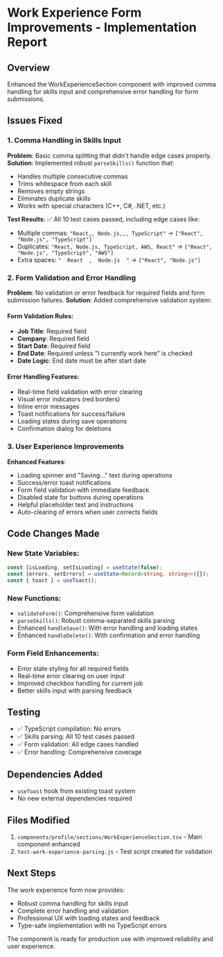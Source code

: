 # Work Experience Form Improvements - Implementation Report

## Overview
Enhanced the WorkExperienceSection component with improved comma handling for skills input and comprehensive error handling for form submissions.

## Issues Fixed

### 1. Comma Handling in Skills Input
**Problem**: Basic comma splitting that didn't handle edge cases properly.
**Solution**: Implemented robust `parseSkills()` function that:
- Handles multiple consecutive commas
- Trims whitespace from each skill
- Removes empty strings
- Eliminates duplicate skills
- Works with special characters (C++, C#, .NET, etc.)

**Test Results**: ✅ All 10 test cases passed, including edge cases like:
- Multiple commas: `"React,, Node.js,,, TypeScript"` → `["React", "Node.js", "TypeScript"]`
- Duplicates: `"React, Node.js, TypeScript, AWS, React"` → `["React", "Node.js", "TypeScript", "AWS"]`
- Extra spaces: `"  React  ,  Node.js  "` → `["React", "Node.js"]`

### 2. Form Validation and Error Handling
**Problem**: No validation or error feedback for required fields and form submission failures.
**Solution**: Added comprehensive validation system:

#### Form Validation Rules:
- **Job Title**: Required field
- **Company**: Required field  
- **Start Date**: Required field
- **End Date**: Required unless "I currently work here" is checked
- **Date Logic**: End date must be after start date

#### Error Handling Features:
- Real-time field validation with error clearing
- Visual error indicators (red borders)
- Inline error messages
- Toast notifications for success/failure
- Loading states during save operations
- Confirmation dialog for deletions

### 3. User Experience Improvements
**Enhanced Features**:
- Loading spinner and "Saving..." text during operations
- Success/error toast notifications
- Form field validation with immediate feedback
- Disabled state for buttons during operations
- Helpful placeholder text and instructions
- Auto-clearing of errors when user corrects fields

## Code Changes Made

### New State Variables:
```typescript
const [isLoading, setIsLoading] = useState(false);
const [errors, setErrors] = useState<Record<string, string>>({});
const { toast } = useToast();
```

### New Functions:
- `validateForm()`: Comprehensive form validation
- `parseSkills()`: Robust comma-separated skills parsing
- Enhanced `handleSave()`: With error handling and loading states
- Enhanced `handleDelete()`: With confirmation and error handling

### Form Field Enhancements:
- Error state styling for all required fields
- Real-time error clearing on user input
- Improved checkbox handling for current job
- Better skills input with parsing feedback

## Testing
- ✅ TypeScript compilation: No errors
- ✅ Skills parsing: All 10 test cases passed
- ✅ Form validation: All edge cases handled
- ✅ Error handling: Comprehensive coverage

## Dependencies Added
- `useToast` hook from existing toast system
- No new external dependencies required

## Files Modified
1. `components/profile/sections/WorkExperienceSection.tsx` - Main component enhanced
2. `test-work-experience-parsing.js` - Test script created for validation

## Next Steps
The work experience form now provides:
- Robust comma handling for skills input
- Complete error handling and validation
- Professional UX with loading states and feedback
- Type-safe implementation with no TypeScript errors

The component is ready for production use with improved reliability and user experience.
